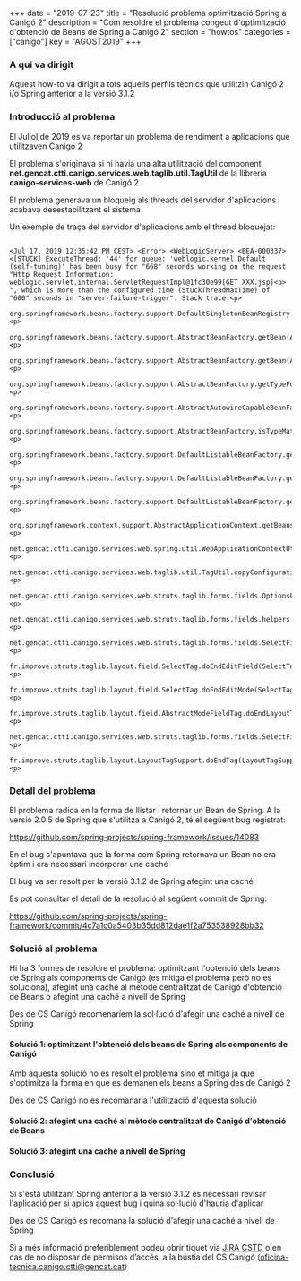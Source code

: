+++
date        = "2019-07-23"
title       = "Resolució problema optimització Spring a Canigó 2"
description = "Com resoldre el problema congeut d'optimització d'obtenció de Beans de Spring a Canigó 2"
section     = "howtos"
categories  = ["canigo"]
key         = "AGOST2019"
+++

### A qui va dirigit

Aquest how-to va dirigit a tots aquells perfils tècnics que utilitzin Canigó 2 i/o Spring anterior a la versió 3.1.2

### Introducció al problema

El Juliol de 2019 es va reportar un problema de rendiment a aplicacions que utilitzaven Canigó 2

El problema s'originava si hi havia una alta utilització del component **net.gencat.ctti.canigo.services.web.taglib.util.TagUtil** de la llibreria **canigo-services-web** de Canigó 2

El problema generava un bloqueig als threads del servidor d'aplicacions i acabava desestabilitzant el sistema

Un exemple de traça del servidor d'aplicacions amb  el thread bloquejat:

```

<Jul 17, 2019 12:35:42 PM CEST> <Error> <WebLogicServer> <BEA-000337> <[STUCK] ExecuteThread: '44' for queue: 'weblogic.kernel.Default (self-tuning)' has been busy for "668" seconds working on the request "Http Request Information: weblogic.servlet.internal.ServletRequestImpl@1fc30e99[GET XXX.jsp]<p>
", which is more than the configured time (StuckThreadMaxTime) of "600" seconds in "server-failure-trigger". Stack trace:<p>
    org.springframework.beans.factory.support.DefaultSingletonBeanRegistry.getSingleton(DefaultSingletonBeanRegistry.java:141)<p>
    org.springframework.beans.factory.support.AbstractBeanFactory.getBean(AbstractBeanFactory.java:246)<p>
    org.springframework.beans.factory.support.AbstractBeanFactory.getBean(AbstractBeanFactory.java:160)<p>
    org.springframework.beans.factory.support.AbstractBeanFactory.getTypeForFactoryBean(AbstractBeanFactory.java:1145)<p>
    org.springframework.beans.factory.support.AbstractAutowireCapableBeanFactory.getTypeForFactoryBean(AbstractAutowireCapableBeanFactory.java:569)<p>
    org.springframework.beans.factory.support.AbstractBeanFactory.isTypeMatch(AbstractBeanFactory.java:439)<p>
    org.springframework.beans.factory.support.DefaultListableBeanFactory.getBeanNamesForType(DefaultListableBeanFactory.java:174)<p>
    org.springframework.beans.factory.support.DefaultListableBeanFactory.getBeansOfType(DefaultListableBeanFactory.java:243)<p>
    org.springframework.beans.factory.support.DefaultListableBeanFactory.getBeansOfType(DefaultListableBeanFactory.java:237)<p>
    org.springframework.context.support.AbstractApplicationContext.getBeansOfType(AbstractApplicationContext.java:814)<p>
    net.gencat.ctti.canigo.services.web.spring.util.WebApplicationContextUtils.getBeanOfType(WebApplicationContextUtils.java:45)<p>
    net.gencat.ctti.canigo.services.web.taglib.util.TagUtil.copyConfiguration(TagUtil.java:163)<p>
    net.gencat.ctti.canigo.services.web.struts.taglib.forms.fields.OptionsFieldTag.doEndTag(OptionsFieldTag.java:85)<p>
    net.gencat.ctti.canigo.services.web.struts.taglib.forms.fields.helpers.SelectFieldTagHelper.generateOptions(SelectFieldTagHelper.java:174)<p>
    net.gencat.ctti.canigo.services.web.struts.taglib.forms.fields.SelectFieldTag.doAfterValue(SelectFieldTag.java:330)<p>
    fr.improve.struts.taglib.layout.field.SelectTag.doEndEditField(SelectTag.java:238)<p>
    fr.improve.struts.taglib.layout.field.SelectTag.doEndEditMode(SelectTag.java:229)<p>
    fr.improve.struts.taglib.layout.field.AbstractModeFieldTag.doEndLayoutTag(AbstractModeFieldTag.java:110)<p>
    net.gencat.ctti.canigo.services.web.struts.taglib.forms.fields.SelectFieldTag.doEndLayoutTag(SelectFieldTag.java:352)<p>
    fr.improve.struts.taglib.layout.LayoutTagSupport.doEndTag(LayoutTagSupport.java:47)<p>

```

### Detall del problema

El problema radica en la forma de llistar i retornar un Bean de Spring. A la versió 2.0.5 de Spring que s'utilitza a Canigó 2, té el següent bug registrat:

https://github.com/spring-projects/spring-framework/issues/14083

En el bug s'apuntava que la forma com Spring retornava un Bean no era òptim i era necessari incorporar una caché

El bug va ser resolt per la versió 3.1.2 de Spring afegint una caché

Es pot consultar el detall de la resolució al següent commit de Spring:

https://github.com/spring-projects/spring-framework/commit/4c7a1c0a5403b35dd812dae1f2a753538928bb32

### Solució al problema

Hi ha 3 formes de resoldre el problema: optimitzant l'obtenció dels beans de Spring als components de Canigó (es mitiga el problema però no es soluciona), afegint una caché al mètode centralitzat de Canigó d'obtenció de Beans o afegint una caché a nivell de Spring

Des de CS Canigó recomenaríem la sol·lució d'afegir una caché a nivell de Spring

#### Solució 1: optimitzant l'obtenció dels beans de Spring als components de Canigó

Amb aquesta solució no es resolt el problema sino et mitiga ja que s'optimitza la forma en que es demanen els beans a Spring des de Canigó 2

Des de CS Canigó no es recomanaria l'utilització d'aquesta solució

#### Solució 2: afegint una caché al mètode centralitzat de Canigó d'obtenció de Beans

#### Solució 3: afegint una caché a nivell de Spring


### Conclusió

Si s'està utilitzant Spring anterior a la versió 3.1.2 es necessari revisar l'aplicació per si aplica aquest bug i quina sol·lució d'hauria d'aplicar

Des de CS Canigó es recomana la solució d'afegir una caché a nivell de Spring

Si a més informació preferiblement podeu obrir tiquet via [JIRA CSTD](https://cstd.ctti.gencat.cat/jiracstd/projects/CAN) o en cas de no disposar de permisos d’accés, a la bústia del CS Canigó (oficina-tecnica.canigo.ctti@gencat.cat)




